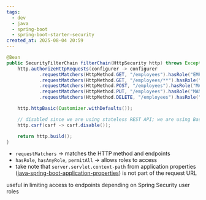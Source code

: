 ```yaml
---
tags:
  - dev
  - java
  - spring-boot
  - spring-boot-starter-security
created_at: 2025-08-04 20:59
---
```

```java
@Bean
public SecurityFilterChain filterChain(HttpSecurity http) throws Exception {
	http.authorizeHttpRequests(configurer -> configurer
			.requestMatchers(HttpMethod.GET, "/employees").hasRole("EMPLOYEE")
			.requestMatchers(HttpMethod.GET, "/employees/**").hasRole("EMPLOYEE")
			.requestMatchers(HttpMethod.POST, "/employees").hasRole("MANAGER")
			.requestMatchers(HttpMethod.PUT, "/employees").hasRole("MANAGER")
			.requestMatchers(HttpMethod.DELETE, "/employees").hasRole("ADMIN"));

	http.httpBasic(Customizer.withDefaults());

	// disabled since we are using stateless REST API; we are using Basic Auth
	http.csrf(csrf -> csrf.disable());

	return http.build();
}
```
- `requestMatchers` -> matches the HTTP method and endpoints
- `hasRole`, `hasAnyRole`, `permitAll` -> allows roles to access
- take note that `server.servlet.context-path` from application properties ([java-spring-boot-application-properties](java-spring-boot-application-properties.md)) is not part of the request URL

useful in limiting access to endpoints depending on Spring Security user roles